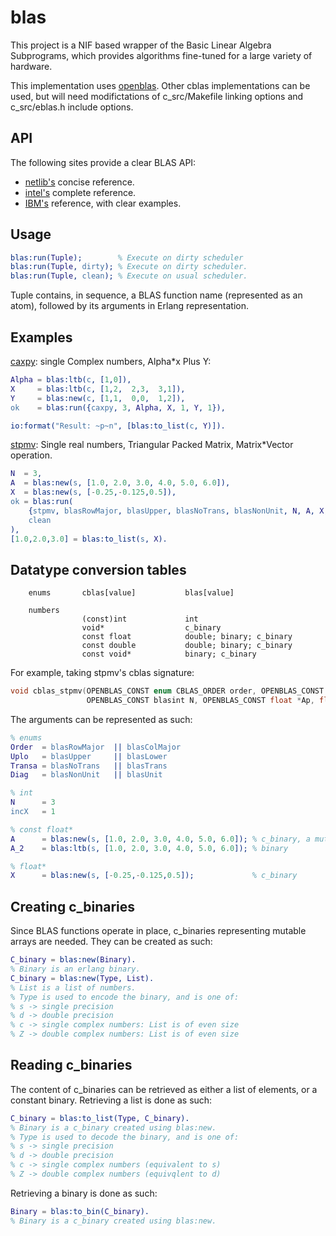 blas
=====

This project is a NIF based wrapper of the Basic Linear Algebra Subprograms, which provides algorithms fine-tuned for a large variety of hardware.

This implementation uses [openblas](https://github.com/xianyi/OpenBLAS). Other cblas implementations can be used, but will need modifictations of c_src/Makefile linking options and c_src/eblas.h include options.

API
----
The following sites provide a clear BLAS API:
- [netlib's](https://netlib.org/blas/) concise reference.
- [intel's](https://www.intel.com/content/www/us/en/content-details/671183/developer-reference-for-intel-math-kernel-library-intel-mkl-11-3-c.html?wapkw=BLAS%20mlk) complete reference.
- [IBM's](https://www.ibm.com/docs/en) reference, with clear examples.

Usage
-----
```erlang
blas:run(Tuple);        % Execute on dirty scheduler
blas:run(Tuple, dirty); % Execute on dirty scheduler.
blas:run(Tuple, clean); % Execute on usual scheduler.
```
Tuple contains, in sequence, a BLAS function name (represented as an atom), followed by its arguments in Erlang representation.

Examples
-----

[caxpy](https://www.ibm.com/docs/en/essl/6.1?topic=vss-saxpy-daxpy-caxpy-zaxpy-multiply-vector-by-scalar-add-vector-store-in-vector): single Complex numbers, Alpha*x Plus Y:

```erlang
Alpha = blas:ltb(c, [1,0]),
X     = blas:ltb(c, [1,2,  2,3,  3,1]),
Y     = blas:new(c, [1,1,  0,0,  1,2]),
ok    = blas:run({caxpy, 3, Alpha, X, 1, Y, 1}),

io:format("Result: ~p~n", [blas:to_list(c, Y)]).
```

[stpmv](https://www.ibm.com/docs/en/essl/6.1?topic=mvs-strmv-dtrmv-ctrmv-ztrmv-stpmv-dtpmv-ctpmv-ztpmv-matrix-vector-product-triangular-matrix-its-transpose-its-conjugate-transpose): Single real numbers, Triangular Packed Matrix, Matrix*Vector operation.

```erlang
N  = 3,
A  = blas:new(s, [1.0, 2.0, 3.0, 4.0, 5.0, 6.0]),
X  = blas:new(s, [-0.25,-0.125,0.5]),
ok = blas:run(
    {stpmv, blasRowMajor, blasUpper, blasNoTrans, blasNonUnit, N, A, X, 1},
    clean
),
[1.0,2.0,3.0] = blas:to_list(s, X).
```

Datatype conversion tables
-----

```
    enums       cblas[value]           blas[value]

    numbers
                (const)int             int
                void*                  c_binary
                const float            double; binary; c_binary
                const double           double; binary; c_binary
                const void*            binary; c_binary

```

For example, taking stpmv's cblas signature:

```c
void cblas_stpmv(OPENBLAS_CONST enum CBLAS_ORDER order, OPENBLAS_CONST enum CBLAS_UPLO Uplo, OPENBLAS_CONST enum CBLAS_TRANSPOSE TransA, OPENBLAS_CONST enum CBLAS_DIAG Diag,
                 OPENBLAS_CONST blasint N, OPENBLAS_CONST float *Ap, float *X, OPENBLAS_CONST blasint incX);
```
The arguments can be represented as such:
```erlang
% enums
Order  = blasRowMajor  || blasColMajor
Uplo   = blasUpper     || blasLower
Transa = blasNoTrans   || blasTrans
Diag   = blasNonUnit   || blasUnit

% int
N      = 3 
incX   = 1

% const float*
A      = blas:new(s, [1.0, 2.0, 3.0, 4.0, 5.0, 6.0]); % c_binary, a mutable binary
A_2    = blas:ltb(s, [1.0, 2.0, 3.0, 4.0, 5.0, 6.0]); % binary

% float*
X      = blas:new(s, [-0.25,-0.125,0.5]);             % c_binary
```

Creating c_binaries
-----
Since BLAS functions operate in place, c_binaries representing mutable arrays are needed. They can be created as such: 
```erlang
C_binary = blas:new(Binary).
% Binary is an erlang binary.
C_binary = blas:new(Type, List).
% List is a list of numbers.
% Type is used to encode the binary, and is one of: 
% s -> single precision
% d -> double precision
% c -> single complex numbers: List is of even size
% Z -> double complex numbers: List is of even size
```

Reading c_binaries
-----
The content of c_binaries can be retrieved as either a list of elements, or a constant binary.
Retrieving a list is done as such:
```erlang
C_binary = blas:to_list(Type, C_binary).
% Binary is a c_binary created using blas:new.
% Type is used to decode the binary, and is one of: 
% s -> single precision
% d -> double precision
% c -> single complex numbers (equivalent to s)
% Z -> double complex numbers (equivqlent to d)
```
Retrieving a binary is done as such:
```erlang
Binary = blas:to_bin(C_binary).
% Binary is a c_binary created using blas:new.
```
